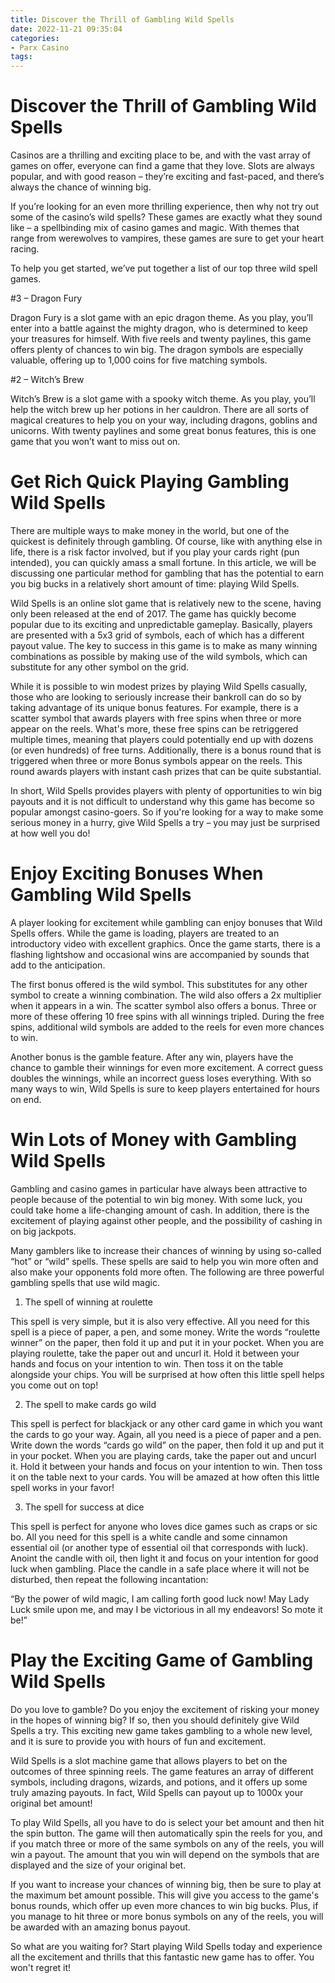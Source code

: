 ```yaml
---
title: Discover the Thrill of Gambling Wild Spells
date: 2022-11-21 09:35:04
categories:
- Parx Casino
tags:
---
```



#  Discover the Thrill of Gambling Wild Spells

Casinos are a thrilling and exciting place to be, and with the vast array of games on offer, everyone can find a game that they love. Slots are always popular, and with good reason – they’re exciting and fast-paced, and there’s always the chance of winning big.

If you’re looking for an even more thrilling experience, then why not try out some of the casino’s wild spells? These games are exactly what they sound like – a spellbinding mix of casino games and magic. With themes that range from werewolves to vampires, these games are sure to get your heart racing.

To help you get started, we’ve put together a list of our top three wild spell games.

#3 – Dragon Fury

Dragon Fury is a slot game with an epic dragon theme. As you play, you’ll enter into a battle against the mighty dragon, who is determined to keep your treasures for himself. With five reels and twenty paylines, this game offers plenty of chances to win big. The dragon symbols are especially valuable, offering up to 1,000 coins for five matching symbols.

#2 – Witch’s Brew

Witch’s Brew is a slot game with a spooky witch theme. As you play, you’ll help the witch brew up her potions in her cauldron. There are all sorts of magical creatures to help you on your way, including dragons, goblins and unicorns. With twenty paylines and some great bonus features, this is one game that you won’t want to miss out on.

#  Get Rich Quick Playing Gambling Wild Spells

There are multiple ways to make money in the world, but one of the quickest is definitely through gambling. Of course, like with anything else in life, there is a risk factor involved, but if you play your cards right (pun intended), you can quickly amass a small fortune. In this article, we will be discussing one particular method for gambling that has the potential to earn you big bucks in a relatively short amount of time: playing Wild Spells.

Wild Spells is an online slot game that is relatively new to the scene, having only been released at the end of 2017. The game has quickly become popular due to its exciting and unpredictable gameplay. Basically, players are presented with a 5x3 grid of symbols, each of which has a different payout value. The key to success in this game is to make as many winning combinations as possible by making use of the wild symbols, which can substitute for any other symbol on the grid.

While it is possible to win modest prizes by playing Wild Spells casually, those who are looking to seriously increase their bankroll can do so by taking advantage of its unique bonus features. For example, there is a scatter symbol that awards players with free spins when three or more appear on the reels. What's more, these free spins can be retriggered multiple times, meaning that players could potentially end up with dozens (or even hundreds) of free turns. Additionally, there is a bonus round that is triggered when three or more Bonus symbols appear on the reels. This round awards players with instant cash prizes that can be quite substantial.

In short, Wild Spells provides players with plenty of opportunities to win big payouts and it is not difficult to understand why this game has become so popular amongst casino-goers. So if you're looking for a way to make some serious money in a hurry, give Wild Spells a try – you may just be surprised at how well you do!

#  Enjoy Exciting Bonuses When Gambling Wild Spells

A player looking for excitement while gambling can enjoy bonuses that Wild Spells offers. While the game is loading, players are treated to an introductory video with excellent graphics. Once the game starts, there is a flashing lightshow and occasional wins are accompanied by sounds that add to the anticipation.

The first bonus offered is the wild symbol. This substitutes for any other symbol to create a winning combination. The wild also offers a 2x multiplier when it appears in a win. The scatter symbol also offers a bonus. Three or more of these offering 10 free spins with all winnings tripled. During the free spins, additional wild symbols are added to the reels for even more chances to win.

Another bonus is the gamble feature. After any win, players have the chance to gamble their winnings for even more excitement. A correct guess doubles the winnings, while an incorrect guess loses everything. With so many ways to win, Wild Spells is sure to keep players entertained for hours on end.

#  Win Lots of Money with Gambling Wild Spells

Gambling and casino games in particular have always been attractive to people because of the potential to win big money. With some luck, you could take home a life-changing amount of cash. In addition, there is the excitement of playing against other people, and the possibility of cashing in on big jackpots.

Many gamblers like to increase their chances of winning by using so-called “hot” or “wild” spells. These spells are said to help you win more often and also make your opponents fold more often. The following are three powerful gambling spells that use wild magic.

1) The spell of winning at roulette

This spell is very simple, but it is also very effective. All you need for this spell is a piece of paper, a pen, and some money. Write the words “roulette winner” on the paper, then fold it up and put it in your pocket. When you are playing roulette, take the paper out and uncurl it. Hold it between your hands and focus on your intention to win. Then toss it on the table alongside your chips. You will be surprised at how often this little spell helps you come out on top!

2) The spell to make cards go wild

This spell is perfect for blackjack or any other card game in which you want the cards to go your way. Again, all you need is a piece of paper and a pen. Write down the words “cards go wild” on the paper, then fold it up and put it in your pocket. When you are playing cards, take the paper out and uncurl it. Hold it between your hands and focus on your intention to win. Then toss it on the table next to your cards. You will be amazed at how often this little spell works in your favor!

3) The spell for success at dice

This spell is perfect for anyone who loves dice games such as craps or sic bo. All you need for this spell is a white candle and some cinnamon essential oil (or another type of essential oil that corresponds with luck). Anoint the candle with oil, then light it and focus on your intention for good luck when gambling. Place the candle in a safe place where it will not be disturbed, then repeat the following incantation:

“By the power of wild magic, I am calling forth good luck now! May Lady Luck smile upon me, and may I be victorious in all my endeavors! So mote it be!”

#  Play the Exciting Game of Gambling Wild Spells

Do you love to gamble? Do you enjoy the excitement of risking your money in the hopes of winning big? If so, then you should definitely give Wild Spells a try. This exciting new game takes gambling to a whole new level, and it is sure to provide you with hours of fun and excitement.

Wild Spells is a slot machine game that allows players to bet on the outcomes of three spinning reels. The game features an array of different symbols, including dragons, wizards, and potions, and it offers up some truly amazing payouts. In fact, Wild Spells can payout up to 1000x your original bet amount!

To play Wild Spells, all you have to do is select your bet amount and then hit the spin button. The game will then automatically spin the reels for you, and if you match three or more of the same symbols on any of the reels, you will win a payout. The amount that you win will depend on the symbols that are displayed and the size of your original bet.

If you want to increase your chances of winning big, then be sure to play at the maximum bet amount possible. This will give you access to the game's bonus rounds, which offer up even more chances to win big bucks. Plus, if you manage to hit three or more bonus symbols on any of the reels, you will be awarded with an amazing bonus payout.

So what are you waiting for? Start playing Wild Spells today and experience all the excitement and thrills that this fantastic new game has to offer. You won't regret it!